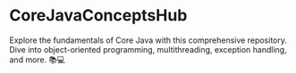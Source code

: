 # CoreJavaConceptsHub
 Explore the fundamentals of Core Java with this comprehensive repository. Dive into object-oriented programming, multithreading, exception handling, and more. 📚💻
